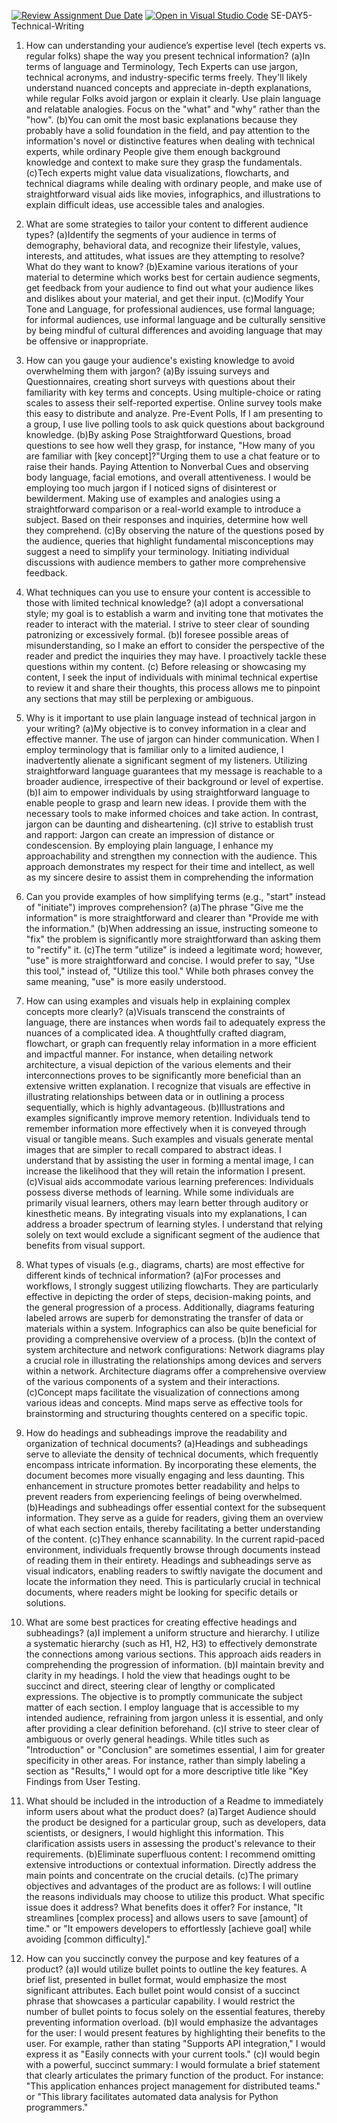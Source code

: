 [![Review Assignment Due Date](https://classroom.github.com/assets/deadline-readme-button-22041afd0340ce965d47ae6ef1cefeee28c7c493a6346c4f15d667ab976d596c.svg)](https://classroom.github.com/a/zsAR-pyY)
[![Open in Visual Studio Code](https://classroom.github.com/assets/open-in-vscode-2e0aaae1b6195c2367325f4f02e2d04e9abb55f0b24a779b69b11b9e10269abc.svg)](https://classroom.github.com/online_ide?assignment_repo_id=18692451&assignment_repo_type=AssignmentRepo)
 SE-DAY5-Technical-Writing
1. How can understanding your audience’s expertise level (tech experts vs. regular folks) shape the way you present technical information?
(a)In terms of language and Terminology, Tech Experts can use jargon, technical acronyms, and industry-specific terms freely. They'll likely understand nuanced concepts and appreciate 
   in-depth explanations, while regular Folks avoid jargon or explain it clearly. Use plain language and relatable analogies. Focus on the "what" and "why" rather than the "how".
(b)You can omit the most basic explanations because they probably have a solid foundation in the field, and pay attention to the information's novel or distinctive features when dealing 
   with technical experts, while ordinary People give them enough background knowledge and context to make sure they grasp the fundamentals.
(c)Tech experts might value data visualizations, flowcharts, and technical diagrams  while dealing with ordinary people, and make use of straightforward visual aids like movies, 
   infographics, and illustrations to explain difficult ideas, use accessible tales and analogies.

2. What are some strategies to tailor your content to different audience types?
 (a)Identify the segments of your audience in terms of demography, behavioral data, and recognize their lifestyle, values, interests, and attitudes, what issues are they attempting to 
    resolve?  What do they want to know?
 (b)Examine various iterations of your material to determine which works best for certain audience segments, get feedback from your audience to find out what your audience likes and 
    dislikes about your material, and get their input.
 (c)Modify Your Tone and Language, for professional audiences, use formal language; for informal audiences, use informal language and be culturally sensitive by being mindful of cultural 
    differences and avoiding language that may be offensive or inappropriate.
      
3. How can you gauge your audience's existing knowledge to avoid overwhelming them with jargon?
 (a)By issuing surveys and Questionnaires, creating short surveys with questions about their familiarity with key terms and concepts. Using multiple-choice or rating scales to assess 
   their self-reported expertise. Online survey tools make this easy to distribute and analyze. Pre-Event Polls, If I am  presenting to a group, I use live polling tools to ask quick 
   questions about background knowledge.
 (b)By asking Pose Straightforward Questions, broad questions to see how well they grasp, for instance, "How many of you are familiar with [key concept]?"Urging them to use a 
    chat feature or to raise their hands. Paying Attention to Nonverbal Cues and  observing body language, facial emotions, and overall attentiveness. I would be  employing too much 
    jargon if I noticed signs of disinterest or bewilderment. Making use of examples and analogies using a straightforward comparison or a real-world example to introduce a subject. 
    Based on their responses and inquiries, determine how well they comprehend.
 (c)By observing the nature of the questions posed by the audience, queries that highlight fundamental misconceptions may suggest a need to simplify your terminology. Initiating 
    individual discussions with audience members to gather more comprehensive feedback.
    
4. What techniques can you use to ensure your content is accessible to those with limited technical knowledge?
 (a)I adopt a conversational style; my goal is to establish a warm and inviting tone that motivates the reader to interact with the material. I strive to steer clear of sounding 
    patronizing or excessively formal.
 (b)I foresee possible areas of misunderstanding, so I make an effort to consider the perspective of the reader and predict the inquiries they may have. I proactively tackle these questions 
    within my content.
 (c) Before releasing or showcasing my content, I seek the input of individuals with minimal technical expertise to review it and share their thoughts, this process allows me to 
    pinpoint any sections that may still be perplexing or ambiguous.
   
5. Why is it important to use plain language instead of technical jargon in your writing?
 (a)My objective is to convey information in a clear and effective manner. The use of jargon can hinder communication. When I employ terminology that is familiar only to a limited 
    audience, I inadvertently alienate a significant segment of my listeners. Utilizing straightforward language guarantees that my message is reachable to a broader audience, 
    irrespective of their background or level of expertise.
 (b)I aim to empower individuals by using straightforward language to enable people to grasp and learn new ideas. I provide them with the necessary tools to make informed choices 
    and take action. In contrast, jargon can be daunting and disheartening.
 (c)I strive to establish trust and rapport: Jargon can create an impression of distance or condescension. By employing plain language, I enhance my approachability and strengthen my 
    connection with the audience. This approach demonstrates my respect for their time and intellect, as well as my sincere desire to assist them in comprehending the information
   
6. Can you provide examples of how simplifying terms (e.g., "start" instead of "initiate") improves comprehension?
 (a)The phrase "Give me the information" is more straightforward and clearer than "Provide me with the information."
 (b)When addressing an issue, instructing someone to "fix" the problem is significantly more straightforward than asking them to "rectify" it.
 (c)The term "utilize" is indeed a legitimate word; however, "use" is more straightforward and concise. I would prefer to say, "Use this tool," instead of, "Utilize this tool." While 
    both phrases convey the same meaning, "use" is more easily understood.
   
7. How can using examples and visuals help in explaining complex concepts more clearly?
 (a)Visuals transcend the constraints of language, there are instances when words fail to adequately express the nuances of a complicated idea. A thoughtfully crafted diagram, flowchart, 
    or graph can frequently relay information in a more efficient and impactful manner. For instance, when detailing network architecture, a visual depiction of the various elements and 
    their interconnections proves to be significantly more beneficial than an extensive written explanation. I recognize that visuals are effective in illustrating relationships between 
    data or in outlining a process sequentially, which is highly advantageous.
 (b)Illustrations and examples significantly improve memory retention. Individuals tend to remember information more effectively when it is conveyed through visual or tangible means. 
    Such examples and visuals generate mental images that are simpler to recall compared to abstract ideas. I understand that by assisting the user in forming a mental image, I can 
    increase the likelihood that they will retain the information I present.
 (c)Visual aids accommodate various learning preferences: Individuals possess diverse methods of learning. While some individuals are primarily visual learners, others may learn better 
    through auditory or kinesthetic means. By integrating visuals into my explanations, I can address a broader spectrum of learning styles. I understand that relying solely on text 
    would exclude a significant segment of the audience that benefits from visual support.
 
8. What types of visuals (e.g., diagrams, charts) are most effective for different kinds of technical information?
  (a)For processes and workflows, I strongly suggest utilizing flowcharts. They are particularly effective in depicting the order of steps, decision-making points, and the general 
     progression of a process. Additionally, diagrams featuring labeled arrows are superb for demonstrating the transfer of data or materials within a system. Infographics can also be 
     quite beneficial for providing a comprehensive overview of a process.
  (b)In the context of system architecture and network configurations:
     Network diagrams play a crucial role in illustrating the relationships among devices and servers within a network. Architecture diagrams offer a comprehensive overview of the 
     various components of a system and their interactions.
  (c)Concept maps facilitate the visualization of connections among various ideas and concepts. Mind maps serve as effective tools for brainstorming and structuring thoughts centered on 
     a specific topic.
    
9. How do headings and subheadings improve the readability and organization of technical documents?
  (a)Headings and subheadings serve to alleviate the density of technical documents, which frequently encompass intricate information. By incorporating these elements, the document 
    becomes more visually engaging and less daunting. This enhancement in structure promotes better readability and helps to prevent readers from experiencing feelings of being 
    overwhelmed.
 (b)Headings and subheadings offer essential context for the subsequent information. They serve as a guide for readers, giving them an overview of what each section entails, thereby 
    facilitating a better understanding of the content.
 (c)They enhance scannability. In the current rapid-paced environment, individuals frequently browse through documents instead of reading them in their entirety. Headings and subheadings 
    serve as visual indicators, enabling readers to swiftly navigate the document and locate the information they need. This is particularly crucial in technical documents, where readers 
    might be looking for specific details or solutions.

10. What are some best practices for creating effective headings and subheadings?
 (a)I implement a uniform structure and hierarchy. I utilize a systematic hierarchy (such as H1, H2, H3) to effectively demonstrate the connections among various sections. This approach 
    aids readers in comprehending the progression of information.
 (b)I maintain brevity and clarity in my headings. I hold the view that headings ought to be succinct and direct, steering clear of lengthy or complicated expressions. The objective is 
    to promptly communicate the subject matter of each section. I employ language that is accessible to my intended audience, refraining from jargon unless it is essential, and only 
    after providing a clear definition beforehand.
 (c)I strive to steer clear of ambiguous or overly general headings. While titles such as "Introduction" or "Conclusion" are sometimes essential, I aim for greater specificity in other 
    areas. For instance, rather than simply labeling a section as "Results," I would opt for a more descriptive title like "Key Findings from User Testing.

11. What should be included in the introduction of a Readme to immediately inform users about what the product does?
 (a)Target Audience should the product be designed for a particular group, such as developers, data scientists, or designers, I would highlight this information. This clarification 
    assists users in assessing the product's relevance to their requirements.
 (b)Eliminate superfluous content: I recommend omitting extensive introductions or contextual information. Directly address the main points and concentrate on the crucial details.
 (c)The primary objectives and advantages of the product are as follows: I will outline the reasons individuals may choose to utilize this product. What specific issue does it address? 
    What benefits does it offer? For instance, "It streamlines [complex process] and allows users to save [amount] of time." or "It empowers developers to effortlessly [achieve goal] 
    while avoiding [common difficulty]."

12. How can you succinctly convey the purpose and key features of a product?
 (a)I would utilize bullet points to outline the key features. A brief list, presented in bullet format, would emphasize the most significant attributes. Each bullet point would consist 
    of a succinct phrase that showcases a particular capability. I would restrict the number of bullet points to focus solely on the essential features, thereby preventing information 
    overload.
 (b)I would emphasize the advantages for the user: I would present features by highlighting their benefits to the user. For example, rather than stating "Supports API integration," I 
    would express it as "Easily connects with your current tools."
 (c)I would begin with a powerful, succinct summary: I would formulate a brief statement that clearly articulates the primary function of the product. For instance: "This application 
    enhances project management for distributed teams." or "This library facilitates automated data analysis for Python programmers."

